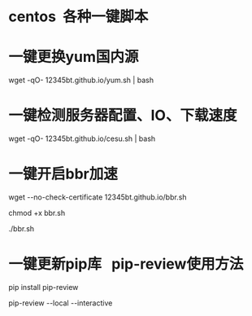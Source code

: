 # centos  各种一键脚本

# 一键更换yum国内源

wget -qO- 12345bt.github.io/yum.sh | bash

# 一键检测服务器配置、IO、下载速度

wget -qO- 12345bt.github.io/cesu.sh | bash

# 一键开启bbr加速

wget --no-check-certificate 12345bt.github.io/bbr.sh

chmod +x bbr.sh

./bbr.sh

# 一键更新pip库   pip-review使用方法

pip install pip-review

pip-review --local --interactive


